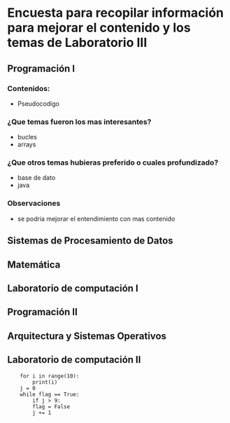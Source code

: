 # Encuesta para recopilar información para mejorar el contenido y los temas de Laboratorio III 
## Programación I 
### Contenidos:
* Pseudocodigo
### ¿Que temas fueron los mas interesantes?
* bucles
* arrays
### ¿Que otros temas hubieras preferido o cuales profundizado?
* base de dato 
* java
### Observaciones 
* se podria mejorar el entendimiento con mas contenido 
## Sistemas de Procesamiento de Datos

## Matemática

## Laboratorio de computación I

## Programación II

## Arquitectura y Sistemas Operativos

## Laboratorio de computación II

```phyton
    for i in range(10):
        print(i)
    j = 0
    while flag == True:
        if j > 9:
        flag = False
        j += 1


